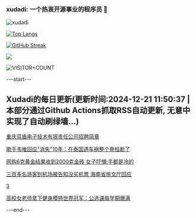 ### xudadi: 一个热衷开源事业的程序员 👋

![xudadi](https://github-readme-stats-git-masterorgs-github-readme-stats-team.vercel.app/api?username=xudadi)

[![Top Langs](https://github-readme-stats.vercel.app/api/top-langs/?username=xudadi)](https://github.com/anuraghazra/github-readme-stats)

[![GitHub Streak](https://streak-stats.demolab.com?user=xudadi&locale=zh_Hans)](https://git.io/streak-stats)

![](https://raw.githubusercontent.com/xudadi/xudadi/main/assets/github-contribution-grid-snake.svg)

![VISITOR+COUNT](https://komarev.com/ghpvc/?username=xudadi&label=VISITOR+COUNT)


---start---

## Xudadi的每日更新(更新时间:2024-12-21 11:50:37 | 本部分通过Github Actions抓取RSS自动更新, 无意中实现了自动刷绿墙...)

[重庆蓝盾电子技术有限责任公司招聘简章](https://www.gongkaoleida.com/article/2239169)

[歌手韦唯回应"消失"10年：在泰国遇车祸整个脊柱断了](https://m.163.com/news/article/JJSIF1PD053469LG.html)

[网购6克黄金结果收到2000克金砖 女子吓懵:手都是冷的](https://m.163.com/news/article/JJSRMSIL053469LG.html)

[三百多名游客到机场被告知没买机票 海南省旅文厅回应](https://m.163.com/news/article/JJTQ7TLO0534A4SC.html)

[3](https://m.163.com/touch/news/sub/domestic)

[高校女老师拿下健身模特世界冠军：公选课每学期爆满](https://m.163.com/news/article/JJRT4IEP05149L32.html)

---end---
